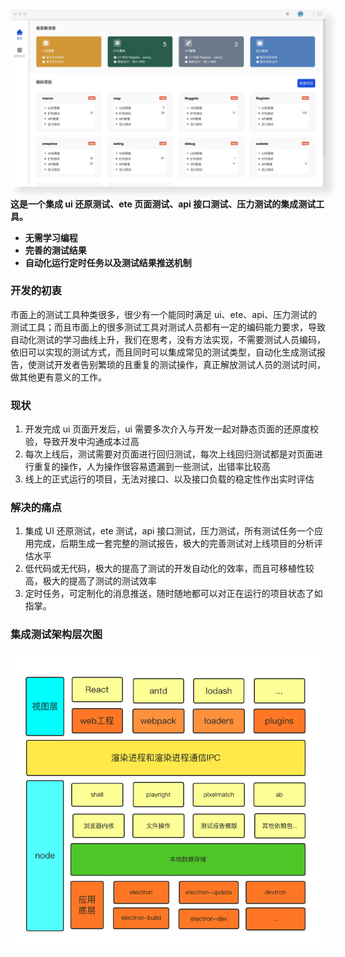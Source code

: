 <img src="./img/home.jpeg" width="1020" style="box-shadow: 10px 10px 10px rgba(0,0,0,0.1)" />

**这是一个集成 ui 还原测试、ete 页面测试、api 接口测试、压力测试的集成测试工具。**

-   **无需学习编程**
-   **完善的测试结果**
-   **自动化运行定时任务以及测试结果推送机制**

### 开发的初衷

市面上的测试工具种类很多，很少有一个能同时满足 ui、ete、api、压力测试的测试工具；而且市面上的很多测试工具对测试人员都有一定的编码能力要求，导致自动化测试的学习曲线上升，我们在思考，没有方法实现，不需要测试人员编码，依旧可以实现的测试方式，而且同时可以集成常见的测试类型，自动化生成测试报告，使测试开发者告别繁琐的且重复的测试操作，真正解放测试人员的测试时间，做其他更有意义的工作。

### 现状

1. 开发完成 ui 页面开发后，ui 需要多次介入与开发一起对静态页面的还原度校验，导致开发中沟通成本过高
2. 每次上线后，测试需要对页面进行回归测试，每次上线回归测试都是对页面进行重复的操作，人为操作很容易遗漏到一些测试，出错率比较高
3. 线上的正式运行的项目，无法对接口、以及接口负载的稳定性作出实时评估

### 解决的痛点

1. 集成 UI 还原测试，ete 测试，api 接口测试，压力测试，所有测试任务一个应用完成，后期生成一套完整的测试报告，极大的完善测试对上线项目的分析评估水平
2. 低代码或无代码，极大的提高了测试的开发自动化的效率，而且可移植性较高，极大的提高了测试的测试效率
3. 定时任务，可定制化的消息推送，随时随地都可以对正在运行的项目状态了如指掌。

### 集成测试架构层次图

![logo](../img/jiagou.png)
